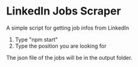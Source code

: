 # LinkedIn Jobs Scraper

A simple script for getting job infos from LinkedIn

1. Type "npm start"
2. Type the position you are looking for

The json file of the jobs will be in the output folder.
